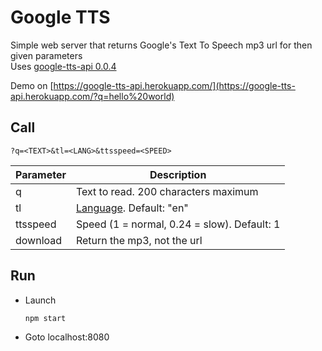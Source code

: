 
# Google TTS

Simple web server that returns Google's Text To Speech mp3 url for then given parameters  
Uses [google-tts-api 0.0.4](https://github.com/zlargon/google-tts)

Demo on [https://google-tts-api.herokuapp.com/](https://google-tts-api.herokuapp.com/?q=hello%20world)

## Call

    ?q=<TEXT>&tl=<LANG>&ttsspeed=<SPEED>

| Parameter | Description
|---        |---
| q         | Text to read. 200 characters maximum
| tl        | [Language](https://cloud.google.com/speech/docs/languages). Default: "en"
| ttsspeed  | Speed (1 = normal, 0.24 = slow). Default: 1
| download  | Return the mp3, not the url

## Run

* Launch

    ```
    npm start
    ```

* Goto localhost:8080